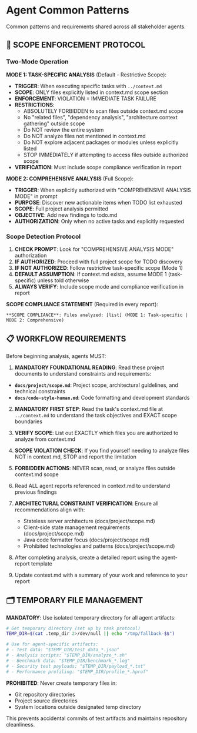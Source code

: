 # Agent Common Patterns

Common patterns and requirements shared across all stakeholder agents.

## 🚨 SCOPE ENFORCEMENT PROTOCOL

### Two-Mode Operation

**MODE 1: TASK-SPECIFIC ANALYSIS** (Default - Restrictive Scope):
- **TRIGGER**: When executing specific tasks with `../context.md`
- **SCOPE**: ONLY files explicitly listed in context.md scope section
- **ENFORCEMENT**: VIOLATION = IMMEDIATE TASK FAILURE
- **RESTRICTIONS**:
  - ABSOLUTELY FORBIDDEN to scan files outside context.md scope
  - No "related files", "dependency analysis", "architecture context gathering" outside scope
  - Do NOT review the entire system
  - Do NOT analyze files not mentioned in context.md
  - Do NOT explore adjacent packages or modules unless explicitly listed
  - STOP IMMEDIATELY if attempting to access files outside authorized scope
- **VERIFICATION**: Must include scope compliance verification in report

**MODE 2: COMPREHENSIVE ANALYSIS** (Full Scope):
- **TRIGGER**: When explicitly authorized with "COMPREHENSIVE ANALYSIS MODE" in prompt
- **PURPOSE**: Discover new actionable items when TODO list exhausted
- **SCOPE**: Full project analysis permitted
- **OBJECTIVE**: Add new findings to todo.md
- **AUTHORIZATION**: Only when no active tasks and explicitly requested

### Scope Detection Protocol

1. **CHECK PROMPT**: Look for "COMPREHENSIVE ANALYSIS MODE" authorization
2. **IF AUTHORIZED**: Proceed with full project scope for TODO discovery
3. **IF NOT AUTHORIZED**: Follow restrictive task-specific scope (Mode 1)
4. **DEFAULT ASSUMPTION**: If context.md exists, assume MODE 1 (task-specific) unless told otherwise
5. **ALWAYS VERIFY**: Include scope mode and compliance verification in report

**SCOPE COMPLIANCE STATEMENT** (Required in every report):
```
**SCOPE COMPLIANCE**: Files analyzed: [list] (MODE 1: Task-specific | MODE 2: Comprehensive)
```

## 📋 WORKFLOW REQUIREMENTS

Before beginning analysis, agents MUST:

1.  **MANDATORY FOUNDATIONAL READING**: Read these project documents to understand constraints and
   requirements:
   - **`docs/project/scope.md`**: Project scope, architectural guidelines, and technical constraints
   - **`docs/code-style-human.md`**: Code formatting and development standards

2.  **MANDATORY FIRST STEP**: Read the task's context.md file at `../context.md` to understand the task
   objectives and EXACT scope boundaries

3. **VERIFY SCOPE**: List out EXACTLY which files you are authorized to analyze from context.md

4.  **SCOPE VIOLATION CHECK**: If you find yourself needing to analyze files NOT in context.md, STOP and
   report the limitation

5. **FORBIDDEN ACTIONS**: NEVER scan, read, or analyze files outside context.md scope

6. Read ALL agent reports referenced in context.md to understand previous findings

7. **ARCHITECTURAL CONSTRAINT VERIFICATION**: Ensure all recommendations align with:
   - Stateless server architecture (docs/project/scope.md)
   - Client-side state management requirements (docs/project/scope.md)
   - Java code formatter focus (docs/project/scope.md)
   - Prohibited technologies and patterns (docs/project/scope.md)

8. After completing analysis, create a detailed report using the agent-report template

9. Update context.md with a summary of your work and reference to your report

## 🗂️ TEMPORARY FILE MANAGEMENT

**MANDATORY**: Use isolated temporary directory for all agent artifacts:

```bash
# Get temporary directory (set up by task protocol)
TEMP_DIR=$(cat .temp_dir 2>/dev/null || echo "/tmp/fallback-$$")

# Use for agent-specific artifacts:
# - Test data: "$TEMP_DIR/test_data_*.json"
# - Analysis scripts: "$TEMP_DIR/analyze_*.sh"
# - Benchmark data: "$TEMP_DIR/benchmark_*.log"
# - Security test payloads: "$TEMP_DIR/payload_*.txt"
# - Performance profiling: "$TEMP_DIR/profile_*.hprof"
```

**PROHIBITED**: Never create temporary files in:
- Git repository directories
- Project source directories
- System locations outside designated temp directory

This prevents accidental commits of test artifacts and maintains repository cleanliness.
